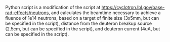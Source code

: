 Python script is a modification of the script at https://cyclotron.lbl.gov/base-rad-effects/neutrons, and calculates the beamtime necessary to achieve a fluence of 1e14 neutrons, based on a target of finite size (3x5mm, but can be specified in the script), distance from the deuteron breakup source (2.5cm, but can be specified in the script), and deuteron current (4uA, but can be specified in the script).
